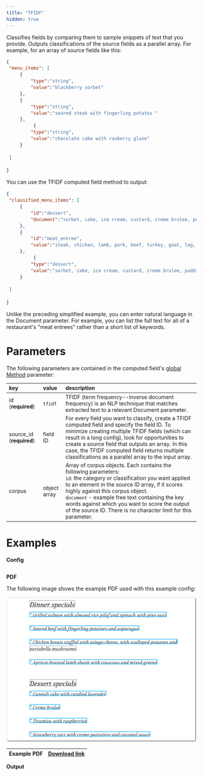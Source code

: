 ```yaml
---
title: "TFIDF"
hidden: true
---
```

Classifies fields by comparing them to sample snippets of text that you provide. Outputs classifications of the source fields as a parallel array.  For example, for an array of source fields like this:

```json
{
 "menu_items": [
     {
         "type":"string",
         "value":"blackberry sorbet"
     },
     {
         "type":"string",
         "value":"seared steak with fingerling potatos "
     },
          {
         "type":"string",
         "value":"chocolate cake with rasberry glaze"
     }
     
 ]   
    
}
```

You can use the TFIDF computed field method to output:

```json
{
 "classified_menu_items": [
     {
         "id":"dessert",
         "document":"sorbet, cake, ice cream, custard, creme brulee, pudding, chocolate, cookie, mousse, flan"
     },
     {
         "id":"meat_entree",
         "value":"steak, chicken, lamb, pork, beef, turkey, goat, leg, breast, shank, hamburger, filet"
     },
          {
         "type":"dessert",
         "value":"sorbet, cake, ice cream, custard, creme brulee, pudding, chocolate, cookie, mousse, flan"
     }
     
 ]   
    
}
```

Unlike the preceding simplified example, you can enter natural language in the Document parameter. For example, you can list the full text for all of a restaurant's "meat entrees" rather than a short list of keywords.



Parameters
====

The following parameters are contained in the computed field's [global Method](doc:computed-field-methods#parameters) parameter: 


| key                      | value        | description                                                  |
| :----------------------- | :----------- | :----------------------------------------------------------- |
| id (**required**)        | `tfidf`      | TFIDF  (term frequency--inverse document frequency) is an NLP technique that matches extracted text to a relevant Document parameter. |
| source_id (**required**) | field ID     | For every field you want to classify, create a TFIDF computed field and specify the field ID.  To minimize creating multiple TFIDF fields (which can result in a long config), look for opportunities to create a source field that outputs an array. In this case, the TFIDF computed field returns multiple classifications as a parallel array to the input array. |
| corpus                   | object array | Array of corpus objects. Each contains the following parameters:<br/>`id`: the category or classification you want applied to an element in the source ID array, if it scores highly against this corpus object.<br/>`document` - example free text containing the key words against which you want to score the output of the source ID. There is no character limit for this parameter. |

Examples
====



**Config**

```json

```

**PDF**

The following image shows the example PDF used with this example config:

![Click to enlarge](https://raw.githubusercontent.com/sensible-hq/sensible-docs/main/readme-sync/assets/v0/images/final/tfidf.png)

| Example PDF | [Download link](https://raw.githubusercontent.com/sensible-hq/sensible-docs/main/readme-sync/assets/v0/pdfs/tfidf.pdf) |
| ---------------------- | ------------------------------------------------------------ |

**Output**

```json

```
